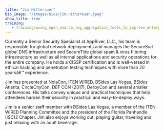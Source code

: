 ```yaml
---
title: "Jim Nitterauer"
bio_image: "/images/bios/jim.nitterauer.jpeg"
show_title: true
training:
   - training/using_open_source_log_aggregation_tools_to_improve_enterprise_security.md
---
```

Currently a Senior Security Specialist at AppRiver, LLC., his team is responsible for global network deployments and manages the SecureSurf global DNS infrastructure and SecureTide global spam & virus filtering infrastructure as well as all internal applications and security operations for the entire company. He holds a CISSP certification and is well-versed in ethical hacking and penetration testing techniques with more than 20 yearsâ&euro;&trade; experience.

Jim has presented at NolaCon, ITEN WIRED, BSides Las Vegas, BSides Atlanta, CircleCityCon, DEF CON (2017), DerbyCon and several smaller conferences. His talks convey unique and practical techniques that help attendees harden their security in practical and easy-to-deploy ways. 

Jim is a senior staff member with BSides Las Vegas, a member of the ITEN WIRED Planning Committee and the president of the Florida Panhandle (ISC)2 Chapter.  Jim also enjoys working out, playing guitar, traveling and just relaxing with an adult beverage.